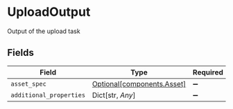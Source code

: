 # UploadOutput

Output of the upload task


## Fields

| Field                                                          | Type                                                           | Required                                                       | Description                                                    |
| -------------------------------------------------------------- | -------------------------------------------------------------- | -------------------------------------------------------------- | -------------------------------------------------------------- |
| `asset_spec`                                                   | [Optional[components.Asset]](../../models/components/asset.md) | :heavy_minus_sign:                                             | N/A                                                            |
| `additional_properties`                                        | Dict[str, *Any*]                                               | :heavy_minus_sign:                                             | N/A                                                            |